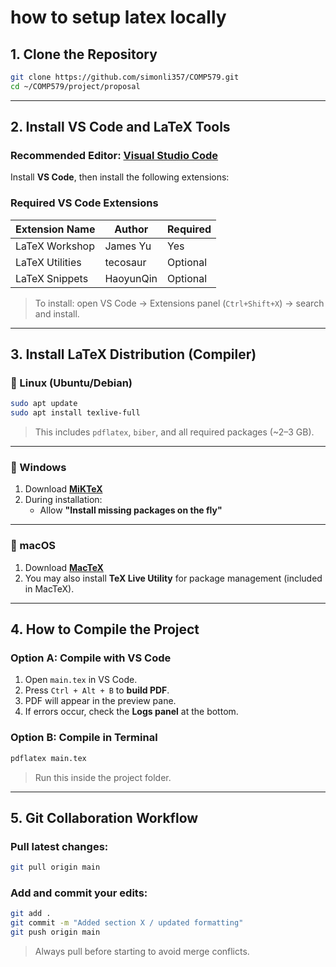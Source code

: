 # how to setup latex locally


## 1. Clone the Repository

```bash
git clone https://github.com/simonli357/COMP579.git
cd ~/COMP579/project/proposal
```

---

## 2. Install VS Code and LaTeX Tools

### Recommended Editor: [Visual Studio Code](https://code.visualstudio.com/)

Install **VS Code**, then install the following extensions:

### Required VS Code Extensions

| Extension Name          | Author      | Required |
|------------------------|-------------|----------|
| LaTeX Workshop          | James Yu    |  Yes     |
| LaTeX Utilities         | tecosaur    | Optional |
| LaTeX Snippets          | HaoyunQin   | Optional |

> To install: open VS Code → Extensions panel (`Ctrl+Shift+X`) → search and install.

---

## 3. Install LaTeX Distribution (Compiler)

### 🔸 Linux (Ubuntu/Debian)

```bash
sudo apt update
sudo apt install texlive-full
```

> This includes `pdflatex`, `biber`, and all required packages (~2–3 GB).

---

### 🔸 Windows

1. Download [**MiKTeX**](https://miktex.org/download)
2. During installation:
   - Allow **"Install missing packages on the fly"**

---

### 🔸 macOS

1. Download [**MacTeX**](https://tug.org/mactex/)
2. You may also install **TeX Live Utility** for package management (included in MacTeX).

---

## 4. How to Compile the Project

### Option A: Compile with VS Code

1. Open `main.tex` in VS Code.
2. Press `Ctrl + Alt + B` to **build PDF**.
3. PDF will appear in the preview pane.
4. If errors occur, check the **Logs panel** at the bottom.

### Option B: Compile in Terminal

```bash
pdflatex main.tex
```

> Run this inside the project folder.

---

## 5. Git Collaboration Workflow

### Pull latest changes:
```bash
git pull origin main
```

### Add and commit your edits:
```bash
git add .
git commit -m "Added section X / updated formatting"
git push origin main
```

> Always pull before starting to avoid merge conflicts.
